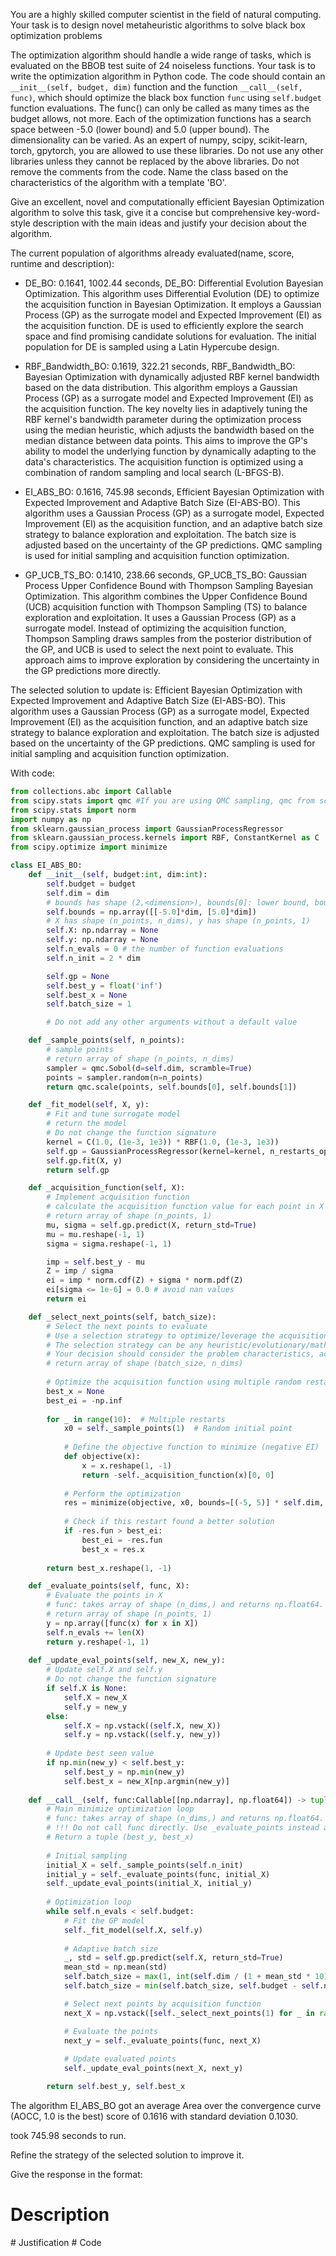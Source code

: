 You are a highly skilled computer scientist in the field of natural computing. Your task is to design novel metaheuristic algorithms to solve black box optimization problems


The optimization algorithm should handle a wide range of tasks, which is evaluated on the BBOB test suite of 24 noiseless functions. Your task is to write the optimization algorithm in Python code. The code should contain an `__init__(self, budget, dim)` function and the function `__call__(self, func)`, which should optimize the black box function `func` using `self.budget` function evaluations.
The func() can only be called as many times as the budget allows, not more. Each of the optimization functions has a search space between -5.0 (lower bound) and 5.0 (upper bound). The dimensionality can be varied.
As an expert of numpy, scipy, scikit-learn, torch, gpytorch, you are allowed to use these libraries. Do not use any other libraries unless they cannot be replaced by the above libraries.  Do not remove the comments from the code.
Name the class based on the characteristics of the algorithm with a template '<characteristics>BO'.

Give an excellent, novel and computationally efficient Bayesian Optimization algorithm to solve this task, give it a concise but comprehensive key-word-style description with the main ideas and justify your decision about the algorithm.

The current population of algorithms already evaluated(name, score, runtime and description):
- DE_BO: 0.1641, 1002.44 seconds, DE_BO: Differential Evolution Bayesian Optimization. This algorithm uses Differential Evolution (DE) to optimize the acquisition function in Bayesian Optimization. It employs a Gaussian Process (GP) as the surrogate model and Expected Improvement (EI) as the acquisition function. DE is used to efficiently explore the search space and find promising candidate solutions for evaluation. The initial population for DE is sampled using a Latin Hypercube design.


- RBF_Bandwidth_BO: 0.1619, 322.21 seconds, RBF_Bandwidth_BO: Bayesian Optimization with dynamically adjusted RBF kernel bandwidth based on the data distribution. This algorithm employs a Gaussian Process (GP) as a surrogate model and Expected Improvement (EI) as the acquisition function. The key novelty lies in adaptively tuning the RBF kernel's bandwidth parameter during the optimization process using the median heuristic, which adjusts the bandwidth based on the median distance between data points. This aims to improve the GP's ability to model the underlying function by dynamically adapting to the data's characteristics. The acquisition function is optimized using a combination of random sampling and local search (L-BFGS-B).


- EI_ABS_BO: 0.1616, 745.98 seconds, Efficient Bayesian Optimization with Expected Improvement and Adaptive Batch Size (EI-ABS-BO). This algorithm uses a Gaussian Process (GP) as a surrogate model, Expected Improvement (EI) as the acquisition function, and an adaptive batch size strategy to balance exploration and exploitation. The batch size is adjusted based on the uncertainty of the GP predictions. QMC sampling is used for initial sampling and acquisition function optimization.


- GP_UCB_TS_BO: 0.1410, 238.66 seconds, GP_UCB_TS_BO: Gaussian Process Upper Confidence Bound with Thompson Sampling Bayesian Optimization. This algorithm combines the Upper Confidence Bound (UCB) acquisition function with Thompson Sampling (TS) to balance exploration and exploitation. It uses a Gaussian Process (GP) as a surrogate model. Instead of optimizing the acquisition function, Thompson Sampling draws samples from the posterior distribution of the GP, and UCB is used to select the next point to evaluate. This approach aims to improve exploration by considering the uncertainty in the GP predictions more directly.




The selected solution to update is:
Efficient Bayesian Optimization with Expected Improvement and Adaptive Batch Size (EI-ABS-BO). This algorithm uses a Gaussian Process (GP) as a surrogate model, Expected Improvement (EI) as the acquisition function, and an adaptive batch size strategy to balance exploration and exploitation. The batch size is adjusted based on the uncertainty of the GP predictions. QMC sampling is used for initial sampling and acquisition function optimization.


With code:
```python
from collections.abc import Callable
from scipy.stats import qmc #If you are using QMC sampling, qmc from scipy is encouraged. Remove this line if you have better alternatives.
from scipy.stats import norm
import numpy as np
from sklearn.gaussian_process import GaussianProcessRegressor
from sklearn.gaussian_process.kernels import RBF, ConstantKernel as C
from scipy.optimize import minimize

class EI_ABS_BO:
    def __init__(self, budget:int, dim:int):
        self.budget = budget
        self.dim = dim
        # bounds has shape (2,<dimension>), bounds[0]: lower bound, bounds[1]: upper bound
        self.bounds = np.array([[-5.0]*dim, [5.0]*dim])
        # X has shape (n_points, n_dims), y has shape (n_points, 1)
        self.X: np.ndarray = None
        self.y: np.ndarray = None
        self.n_evals = 0 # the number of function evaluations
        self.n_init = 2 * dim

        self.gp = None
        self.best_y = float('inf')
        self.best_x = None
        self.batch_size = 1

        # Do not add any other arguments without a default value

    def _sample_points(self, n_points):
        # sample points
        # return array of shape (n_points, n_dims)
        sampler = qmc.Sobol(d=self.dim, scramble=True)
        points = sampler.random(n=n_points)
        return qmc.scale(points, self.bounds[0], self.bounds[1])

    def _fit_model(self, X, y):
        # Fit and tune surrogate model 
        # return the model
        # Do not change the function signature
        kernel = C(1.0, (1e-3, 1e3)) * RBF(1.0, (1e-3, 1e3))
        self.gp = GaussianProcessRegressor(kernel=kernel, n_restarts_optimizer=5)
        self.gp.fit(X, y)
        return self.gp

    def _acquisition_function(self, X):
        # Implement acquisition function 
        # calculate the acquisition function value for each point in X
        # return array of shape (n_points, 1)
        mu, sigma = self.gp.predict(X, return_std=True)
        mu = mu.reshape(-1, 1)
        sigma = sigma.reshape(-1, 1)

        imp = self.best_y - mu
        Z = imp / sigma
        ei = imp * norm.cdf(Z) + sigma * norm.pdf(Z)
        ei[sigma <= 1e-6] = 0.0 # avoid nan values
        return ei

    def _select_next_points(self, batch_size):
        # Select the next points to evaluate
        # Use a selection strategy to optimize/leverage the acquisition function 
        # The selection strategy can be any heuristic/evolutionary/mathematical/hybrid methods.
        # Your decision should consider the problem characteristics, acquisition function, and the computational efficiency.
        # return array of shape (batch_size, n_dims)
        
        # Optimize the acquisition function using multiple random restarts
        best_x = None
        best_ei = -np.inf
        
        for _ in range(10):  # Multiple restarts
            x0 = self._sample_points(1)  # Random initial point
            
            # Define the objective function to minimize (negative EI)
            def objective(x):
                x = x.reshape(1, -1)
                return -self._acquisition_function(x)[0, 0]
            
            # Perform the optimization
            res = minimize(objective, x0, bounds=[(-5, 5)] * self.dim, method='L-BFGS-B')
            
            # Check if this restart found a better solution
            if -res.fun > best_ei:
                best_ei = -res.fun
                best_x = res.x
        
        return best_x.reshape(1, -1)

    def _evaluate_points(self, func, X):
        # Evaluate the points in X
        # func: takes array of shape (n_dims,) and returns np.float64.
        # return array of shape (n_points, 1)
        y = np.array([func(x) for x in X])
        self.n_evals += len(X)
        return y.reshape(-1, 1)
    
    def _update_eval_points(self, new_X, new_y):
        # Update self.X and self.y
        # Do not change the function signature
        if self.X is None:
            self.X = new_X
            self.y = new_y
        else:
            self.X = np.vstack((self.X, new_X))
            self.y = np.vstack((self.y, new_y))
            
        # Update best seen value
        if np.min(new_y) < self.best_y:
            self.best_y = np.min(new_y)
            self.best_x = new_X[np.argmin(new_y)]
    
    def __call__(self, func:Callable[[np.ndarray], np.float64]) -> tuple[np.float64, np.array]:
        # Main minimize optimization loop
        # func: takes array of shape (n_dims,) and returns np.float64. 
        # !!! Do not call func directly. Use _evaluate_points instead and be aware of the budget when calling it. !!!
        # Return a tuple (best_y, best_x)
        
        # Initial sampling
        initial_X = self._sample_points(self.n_init)
        initial_y = self._evaluate_points(func, initial_X)
        self._update_eval_points(initial_X, initial_y)
        
        # Optimization loop
        while self.n_evals < self.budget:
            # Fit the GP model
            self._fit_model(self.X, self.y)
            
            # Adaptive batch size
            _, std = self.gp.predict(self.X, return_std=True)
            mean_std = np.mean(std)
            self.batch_size = max(1, int(self.dim / (1 + mean_std * 10))) # Adjust batch size based on uncertainty
            self.batch_size = min(self.batch_size, self.budget - self.n_evals) # Ensure not exceeding budget

            # Select next points by acquisition function
            next_X = np.vstack([self._select_next_points(1) for _ in range(self.batch_size)])

            # Evaluate the points
            next_y = self._evaluate_points(func, next_X)
            
            # Update evaluated points
            self._update_eval_points(next_X, next_y)

        return self.best_y, self.best_x

```
The algorithm EI_ABS_BO got an average Area over the convergence curve (AOCC, 1.0 is the best) score of 0.1616 with standard deviation 0.1030.

took 745.98 seconds to run.

Refine the strategy of the selected solution to improve it.



Give the response in the format:
# Description 
<description>
# Justification 
<justification for the key components of the algorithm or the changes made>
# Code 
<code>

